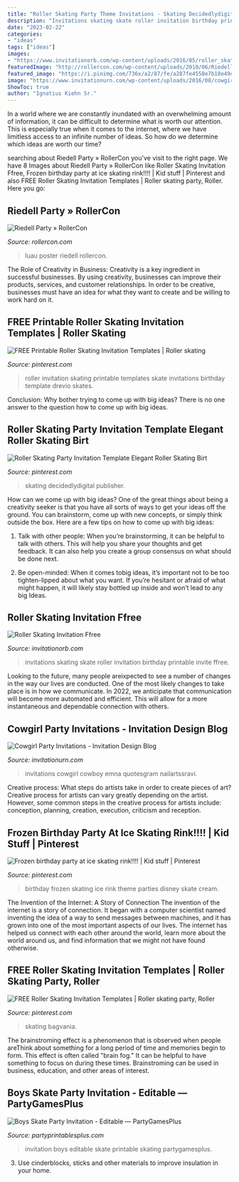 ```yaml
---
title: "Roller Skating Party Theme Invitations - Skating Decidedlydigital Publisher"
description: "Invitations skating skate roller invitation birthday printable invite ffree"
date: "2023-02-22"
categories:
- "ideas"
tags: ["ideas"]
images:
- "https://www.invitationorb.com/wp-content/uploads/2016/05/roller_skating_party_invitations_free.jpg"
featuredImage: "http://rollercon.com/wp-content/uploads/2010/06/Riedell-Luau-Poster-md.jpg"
featured_image: "https://i.pinimg.com/736x/a2/87/fe/a287fe4558e7b18e49da7deb436f2fbf.jpg"
image: "https://www.invitationurn.com/wp-content/uploads/2016/08/cowgirl_party_invitations_templates.jpg"
ShowToc: true
author: "Ignatius Kiehn Sr."
---
```



In a world where we are constantly inundated with an overwhelming amount of information, it can be difficult to determine what is worth our attention. This is especially true when it comes to the internet, where we have limitless access to an infinite number of ideas. So how do we determine which ideas are worth our time?

	

		
searching about Riedell Party » RollerCon you've visit to the right page. We have 8 Images about Riedell Party » RollerCon like Roller Skating Invitation Ffree, Frozen birthday party at ice skating rink!!!! | Kid stuff | Pinterest and also FREE Roller Skating Invitation Templates | Roller skating party, Roller. Here you go:
		
    
## Riedell Party » RollerCon

<img loading=lazy src="http://rollercon.com/wp-content/uploads/2010/06/Riedell-Luau-Poster-md.jpg" onerror="this.onerror=null;this.src='https://tse2.mm.bing.net/th?id=OIP.z-A-juIO-PELnMnQ9m7hoAHaJl&amp;pid=15.1';" alt="Riedell Party » RollerCon">

_Source: rollercon.com_

>luau poster riedell rollercon. 

	

The Role of Creativity in Business:
Creativity is a key ingredient in successful businesses. By using creativity, businesses can improve their products, services, and customer relationships. In order to be creative, businesses must have an idea for what they want to create and be willing to work hard on it.

    
## FREE Printable Roller Skating Invitation Templates | Roller Skating

<img loading=lazy src="https://i.pinimg.com/736x/12/2c/4e/122c4e4e44b7bead24f098701bf95d2d.jpg" onerror="this.onerror=null;this.src='https://tse3.mm.bing.net/th?id=OIP.L_P55P_DHbHKSQPBBo_GRwHaFS&amp;pid=15.1';" alt="FREE Printable Roller Skating Invitation Templates | Roller skating">

_Source: pinterest.com_

>roller invitation skating printable templates skate invitations birthday template drevio skates. 

	

Conclusion: Why bother trying to come up with big ideas?
There is no one answer to the question how to come up with big ideas.

    
## Roller Skating Party Invitation Template Elegant Roller Skating Birt

<img loading=lazy src="https://i.pinimg.com/736x/a2/87/fe/a287fe4558e7b18e49da7deb436f2fbf.jpg" onerror="this.onerror=null;this.src='https://tse2.mm.bing.net/th?id=OIP.6IcinXfINzlQpWLJrVjBzgHaKX&amp;pid=15.1';" alt="Roller Skating Party Invitation Template Elegant Roller Skating Birt">

_Source: pinterest.com_

>skating decidedlydigital publisher. 

	

How can we come up with big ideas?
One of the great things about being a creativity seeker is that you have all sorts of ways to get your ideas off the ground. You can brainstorm, come up with new concepts, or simply think outside the box. Here are a few tips on how to come up with big ideas:
1) Talk with other people: When you’re brainstorming, it can be helpful to talk with others. This will help you share your thoughts and get feedback. It can also help you create a group consensus on what should be done next.

2) Be open-minded: When it comes tobig ideas, it’s important not to be too tighten-lipped about what you want. If you’re hesitant or afraid of what might happen, it will likely stay bottled up inside and won’t lead to any big Ideas.

    
## Roller Skating Invitation Ffree

<img loading=lazy src="https://www.invitationorb.com/wp-content/uploads/2016/05/roller_skating_party_invitations_free.jpg" onerror="this.onerror=null;this.src='https://tse4.mm.bing.net/th?id=OIP.72SgVU6cNkvi9h_SCGhAMgHaFS&amp;pid=15.1';" alt="Roller Skating Invitation Ffree">

_Source: invitationorb.com_

>invitations skating skate roller invitation birthday printable invite ffree. 

	

Looking to the future, many people areixpected to see a number of changes in the way our lives are conducted. One of the most likely changes to take place is in how we communicate. In 2022, we anticipate that communication will become more automated and efficient. This will allow for a more instantaneous and dependable connection with others.

    
## Cowgirl Party Invitations - Invitation Design Blog

<img loading=lazy src="https://www.invitationurn.com/wp-content/uploads/2016/08/cowgirl_party_invitations_templates.jpg" onerror="this.onerror=null;this.src='https://tse1.mm.bing.net/th?id=OIP.Ys6elGNV24EyjF0af_Wx7wHaFS&amp;pid=15.1';" alt="Cowgirl Party Invitations - Invitation Design Blog">

_Source: invitationurn.com_

>invitations cowgirl cowboy emna quotesgram nailartssravi. 

	

Creative process: What steps do artists take in order to create pieces of art?
Creative process for artists can vary greatly depending on the artist. However, some common steps in the creative process for artists include: conception, planning, creation, execution, criticism and reception.

    
## Frozen Birthday Party At Ice Skating Rink!!!! | Kid Stuff | Pinterest

<img loading=lazy src="https://s-media-cache-ak0.pinimg.com/originals/ed/6b/db/ed6bdbb139704481783998f981e0a74d.jpg" onerror="this.onerror=null;this.src='https://tse2.mm.bing.net/th?id=OIP.c0Ls9JU-I-1ZD6SIbfZL9wHaJ4&amp;pid=15.1';" alt="Frozen birthday party at ice skating rink!!!! | Kid stuff | Pinterest">

_Source: pinterest.com_

>birthday frozen skating ice rink theme parties disney skate cream. 

	

The Invention of the Internet: A Story of Connection
The invention of the internet is a story of connection. It began with a computer scientist named inventing the idea of a way to send messages between machines, and it has grown into one of the most important aspects of our lives. The internet has helped us connect with each other around the world, learn more about the world around us, and find information that we might not have found otherwise.

    
## FREE Roller Skating Invitation Templates | Roller Skating Party, Roller

<img loading=lazy src="https://i.pinimg.com/originals/80/4d/dd/804ddd0de1eecad7555a1e3c7fb882ef.jpg" onerror="this.onerror=null;this.src='https://tse3.mm.bing.net/th?id=OIP.vLEzbN1Imd2q57p49fcLAgHaKX&amp;pid=15.1';" alt="FREE Roller Skating Invitation Templates | Roller skating party, Roller">

_Source: pinterest.com_

>skating bagvania. 

	

The brainstroming effect is a phenomenon that is observed when people areThink about something for a long period of time and memories begin to form. This effect is often called "brain fog." It can be helpful to have something to focus on during these times. Brainstroming can be used in business, education, and other areas of interest.

    
## Boys Skate Party Invitation - Editable — PartyGamesPlus

<img loading=lazy src="https://cdn.shopify.com/s/files/1/0838/6135/products/boys-skating-party-invitation-editable-printable-2_1024x1024.png?v=1495549791" onerror="this.onerror=null;this.src='https://tse3.mm.bing.net/th?id=OIP.8QEe90uFki4rTMYD6u2iXAHaKM&amp;pid=15.1';" alt="Boys Skate Party Invitation - Editable — PartyGamesPlus">

_Source: partyprintablesplus.com_

>invitation boys editable skate printable skating partygamesplus. 

	

3. Use cinderblocks, sticks and other materials to improve insulation in your home.

